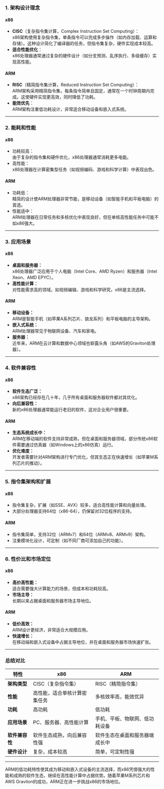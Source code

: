### **1. 架构设计理念**
#### **x86**
- **CISC**（复杂指令集计算，Complex Instruction Set Computing）：  
  x86架构使用复杂指令集，单条指令可以完成多步操作（如内存加载、运算和存储）。这种设计简化了编译器的任务，但指令集复杂，硬件实现成本较高。
- **适合性能优化**：  
  x86处理器通常通过复杂的硬件设计（如分支预测、乱序执行、多级缓存）实现高性能。

#### **ARM**
- **RISC**（精简指令集计算，Reduced Instruction Set Computing）：  
  ARM架构采用精简指令集，每条指令简单且固定，通常在一个时钟周期内完成。这使硬件实现更高效，同时降低了功耗。
- **能效优先**：  
  ARM架构注重低功耗设计，非常适合移动设备和嵌入式系统。

---

### **2. 能耗和性能**
#### **x86**
- 功耗较高：  
  由于复杂的指令集和硬件优化，x86处理器通常消耗更多电能。
- 高性能：  
  x86处理器在计算密集型任务（如视频编码、游戏和科学计算）中表现出色。

#### **ARM**
- 功耗低：  
  精简的设计使ARM处理器非常节能，是移动设备（如智能手机和平板电脑）的首选。
- 性能适中：  
  ARM处理器在日常任务和多核优化中表现良好，但在单核高性能任务中可能不如x86强大。

---

### **3. 应用场景**
#### **x86**
- **桌面和服务器：**  
  x86处理器广泛应用于个人电脑（Intel Core、AMD Ryzen）和服务器（Intel Xeon、AMD EPYC）。
- **高性能计算：**  
  对性能需求高的领域，如视频编辑、游戏和科学研究，x86是主流选择。

#### **ARM**
- **移动设备：**  
  ARM是智能手机（如苹果A系列芯片、骁龙系列）和平板电脑的主导架构。
- **嵌入式系统：**  
  ARM处理器常见于物联网设备、汽车和家电。
- **服务器：**  
  近年来，ARM在云计算和数据中心领域也崭露头角（如AWS的Graviton处理器）。

---

### **4. 软件兼容性**
#### **x86**
- **软件生态广泛：**  
  x86架构已经存在几十年，几乎所有桌面和服务器软件都对其优化。
- **向后兼容性：**  
  新的x86处理器通常能运行老旧的软件，这对企业用户很重要。

#### **ARM**
- **生态系统成长中：**  
  ARM在移动端的软件支持非常成熟，但在桌面和服务器领域，部分传统x86软件需要通过仿真器（如Windows上的x86仿真）运行。
- **优化难度：**  
  开发者需要针对ARM架构进行专门优化，但其生态正在快速增长（如苹果M系列芯片的推动）。

---

### **5. 指令集架构和扩展**
#### **x86**
- 指令集复杂，扩展（如SSE、AVX）较多，适合高性能计算和向量处理。
- 大部分处理器支持64位（x86-64），仍保留对32位程序的支持。

#### **ARM**
- 指令集简单，支持32位（ARMv7）和64位（ARMv8、ARMv9）架构。
- 注重模块化设计，可定制（如不同厂商可添加自己的功能）。

---

### **6. 性价比和市场定位**
#### **x86**
- **高价高性能：**  
  适合需要强大计算能力的场景，但成本和功耗较高。
- **市场主导：**  
  长期以来占据桌面和服务器市场主导地位。

#### **ARM**
- **低价高效：**  
  ARM设计更经济，非常适合大规模应用。
- **快速增长：**  
  在移动端和嵌入式设备中占据主导地位，并在桌面和服务器市场快速扩张。

---

### **总结对比**

| **特性**          | **x86**                          | **ARM**                         |
|-------------------|-----------------------------------|----------------------------------|
| **架构类型**      | CISC（复杂指令集）               | RISC（精简指令集）              |
| **性能**          | 高性能，适合单核计算密集任务     | 多核效率高，能效优异            |
| **功耗**          | 高功耗                          | 低功耗                          |
| **应用场景**      | PC、服务器、高性能计算           | 手机、平板、物联网、低功耗设备 |
| **软件兼容性**    | 软件生态成熟，向后兼容性强       | 软件生态在桌面和服务器端成长中 |
| **硬件设计**      | 复杂，成本较高                  | 简单，可定制性强                |

---

ARM的低功耗特性使其成为移动和嵌入式设备的主流选择，而x86凭借强大的性能和成熟的软件生态，继续在高性能计算中占据优势。随着苹果M系列芯片和AWS Graviton的成功，ARM正在进一步挑战x86的市场地位。